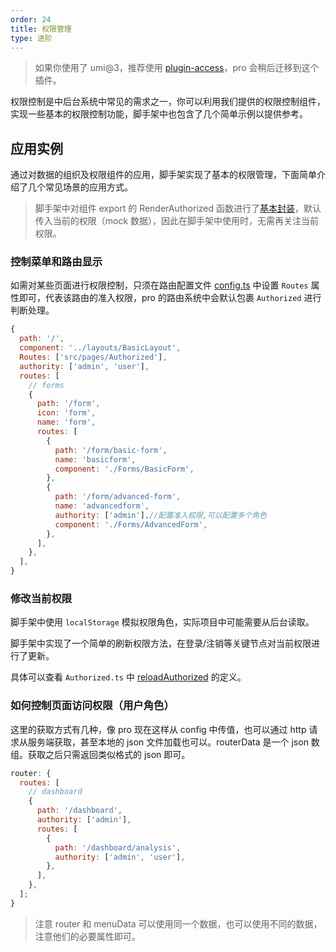 ```yaml
---
order: 24
title: 权限管理
type: 进阶
---
```


> 如果你使用了 umi@3，推荐使用 [plugin-access](https://umijs.org/plugins/plugin-access)，pro 会稍后迁移到这个插件。

权限控制是中后台系统中常见的需求之一，你可以利用我们提供的权限控制组件，实现一些基本的权限控制功能，脚手架中也包含了几个简单示例以提供参考。

## 应用实例

通过对数据的组织及权限组件的应用，脚手架实现了基本的权限管理，下面简单介绍了几个常见场景的应用方式。

> 脚手架中对组件 export 的 RenderAuthorized 函数进行了[基本封装](https://github.com/ant-design/ant-design-pro/blob/33f562974d1c72e077652223bd816a57933fe242/src/utils/Authorized.ts)，默认传入当前的权限（mock 数据），因此在脚手架中使用时，无需再关注当前权限。

### 控制菜单和路由显示

如需对某些页面进行权限控制，只须在路由配置文件 [config.ts](https://github.com/ant-design/ant-design-pro/blob/33f562974d1c72e077652223bd816a57933fe242/config/config.ts) 中设置 `Routes` 属性即可，代表该路由的准入权限，pro 的路由系统中会默认包裹 `Authorized` 进行判断处理。

```js
{
  path: '/',
  component: '../layouts/BasicLayout',
  Routes: ['src/pages/Authorized'],
  authority: ['admin', 'user'],
  routes: [
    // forms
    {
      path: '/form',
      icon: 'form',
      name: 'form',
      routes: [
        {
          path: '/form/basic-form',
          name: 'basicform',
          component: './Forms/BasicForm',
        },
        {
          path: '/form/advanced-form',
          name: 'advancedform',
          authority: ['admin'],//配置准入权限,可以配置多个角色
          component: './Forms/AdvancedForm',
        },
      ],
    },
  ],
}
```

### 修改当前权限

脚手架中使用 `localStorage` 模拟权限角色，实际项目中可能需要从后台读取。

脚手架中实现了一个简单的刷新权限方法，在登录/注销等关键节点对当前权限进行了更新。

具体可以查看 `Authorized.ts` 中 [reloadAuthorized](https://github.com/ant-design/ant-design-pro/blob/33f562974d1c72e077652223bd816a57933fe242/src/utils/Authorized.ts) 的定义。

### 如何控制页面访问权限（用户角色）

这里的获取方式有几种，像 pro 现在这样从 config 中传值，也可以通过 http 请求从服务端获取，甚至本地的 json 文件加载也可以。routerData 是一个 json 数组。获取之后只需返回类似格式的 json 即可。

```js
router: {
  routes: [
    // dashboard
    {
      path: '/dashboard',
      authority: ['admin'],
      routes: [
        {
          path: '/dashboard/analysis',
          authority: ['admin', 'user'],
        },
      ],
    },
  ];
}
```

> 注意 router 和 menuData 可以使用同一个数据，也可以使用不同的数据，注意他们的必要属性即可。
